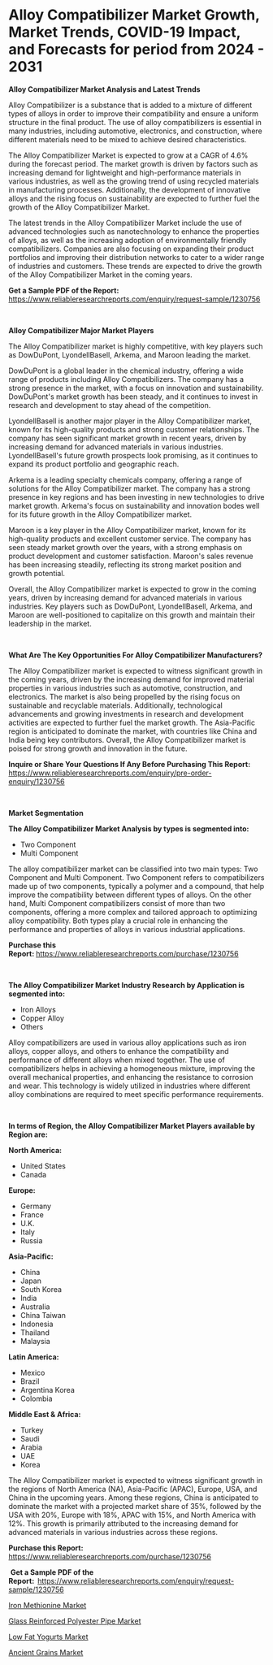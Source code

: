 <p><h1>Alloy Compatibilizer Market Growth, Market Trends, COVID-19 Impact, and Forecasts for period from 2024 - 2031</h1></p><p><strong>Alloy Compatibilizer Market Analysis and Latest Trends</strong></p>
<p><p>Alloy Compatibilizer is a substance that is added to a mixture of different types of alloys in order to improve their compatibility and ensure a uniform structure in the final product. The use of alloy compatibilizers is essential in many industries, including automotive, electronics, and construction, where different materials need to be mixed to achieve desired characteristics.</p><p>The Alloy Compatibilizer Market is expected to grow at a CAGR of 4.6% during the forecast period. The market growth is driven by factors such as increasing demand for lightweight and high-performance materials in various industries, as well as the growing trend of using recycled materials in manufacturing processes. Additionally, the development of innovative alloys and the rising focus on sustainability are expected to further fuel the growth of the Alloy Compatibilizer Market.</p><p>The latest trends in the Alloy Compatibilizer Market include the use of advanced technologies such as nanotechnology to enhance the properties of alloys, as well as the increasing adoption of environmentally friendly compatibilizers. Companies are also focusing on expanding their product portfolios and improving their distribution networks to cater to a wider range of industries and customers. These trends are expected to drive the growth of the Alloy Compatibilizer Market in the coming years.</p></p>
<p><strong>Get a Sample PDF of the Report:&nbsp;</strong> <a href="https://www.reliableresearchreports.com/enquiry/request-sample/1230756">https://www.reliableresearchreports.com/enquiry/request-sample/1230756</a></p>
<p>&nbsp;</p>
<p><strong>Alloy Compatibilizer Major Market Players</strong></p>
<p><p>The Alloy Compatibilizer market is highly competitive, with key players such as DowDuPont, LyondellBasell, Arkema, and Maroon leading the market. </p><p>DowDuPont is a global leader in the chemical industry, offering a wide range of products including Alloy Compatibilizers. The company has a strong presence in the market, with a focus on innovation and sustainability. DowDuPont's market growth has been steady, and it continues to invest in research and development to stay ahead of the competition. </p><p>LyondellBasell is another major player in the Alloy Compatibilizer market, known for its high-quality products and strong customer relationships. The company has seen significant market growth in recent years, driven by increasing demand for advanced materials in various industries. LyondellBasell's future growth prospects look promising, as it continues to expand its product portfolio and geographic reach. </p><p>Arkema is a leading specialty chemicals company, offering a range of solutions for the Alloy Compatibilizer market. The company has a strong presence in key regions and has been investing in new technologies to drive market growth. Arkema's focus on sustainability and innovation bodes well for its future growth in the Alloy Compatibilizer market. </p><p>Maroon is a key player in the Alloy Compatibilizer market, known for its high-quality products and excellent customer service. The company has seen steady market growth over the years, with a strong emphasis on product development and customer satisfaction. Maroon's sales revenue has been increasing steadily, reflecting its strong market position and growth potential.</p><p>Overall, the Alloy Compatibilizer market is expected to grow in the coming years, driven by increasing demand for advanced materials in various industries. Key players such as DowDuPont, LyondellBasell, Arkema, and Maroon are well-positioned to capitalize on this growth and maintain their leadership in the market.</p></p>
<p>&nbsp;</p>
<p><strong>What Are The Key Opportunities For Alloy Compatibilizer Manufacturers?</strong></p>
<p><p>The Alloy Compatibilizer market is expected to witness significant growth in the coming years, driven by the increasing demand for improved material properties in various industries such as automotive, construction, and electronics. The market is also being propelled by the rising focus on sustainable and recyclable materials. Additionally, technological advancements and growing investments in research and development activities are expected to further fuel the market growth. The Asia-Pacific region is anticipated to dominate the market, with countries like China and India being key contributors. Overall, the Alloy Compatibilizer market is poised for strong growth and innovation in the future.</p></p>
<p><strong>Inquire or Share Your Questions If Any Before Purchasing This Report:</strong> <a href="https://www.reliableresearchreports.com/enquiry/pre-order-enquiry/1230756">https://www.reliableresearchreports.com/enquiry/pre-order-enquiry/1230756</a></p>
<p>&nbsp;</p>
<p><strong>Market Segmentation</strong></p>
<p><strong>The Alloy Compatibilizer Market Analysis by types is segmented into:</strong></p>
<p><ul><li>Two Component</li><li>Multi Component</li></ul></p>
<p><p>The alloy compatibilizer market can be classified into two main types: Two Component and Multi Component. Two Component refers to compatibilizers made up of two components, typically a polymer and a compound, that help improve the compatibility between different types of alloys. On the other hand, Multi Component compatibilizers consist of more than two components, offering a more complex and tailored approach to optimizing alloy compatibility. Both types play a crucial role in enhancing the performance and properties of alloys in various industrial applications.</p></p>
<p><strong>Purchase this Report:&nbsp;</strong><a href="https://www.reliableresearchreports.com/purchase/1230756">https://www.reliableresearchreports.com/purchase/1230756</a></p>
<p>&nbsp;</p>
<p><strong>The Alloy Compatibilizer Market Industry Research by Application is segmented into:</strong></p>
<p><ul><li>Iron Alloys</li><li>Copper Alloy</li><li>Others</li></ul></p>
<p><p>Alloy compatibilizers are used in various alloy applications such as iron alloys, copper alloys, and others to enhance the compatibility and performance of different alloys when mixed together. The use of compatibilizers helps in achieving a homogeneous mixture, improving the overall mechanical properties, and enhancing the resistance to corrosion and wear. This technology is widely utilized in industries where different alloy combinations are required to meet specific performance requirements.</p></p>
<p>&nbsp;</p>
<p><strong>In terms of Region, the Alloy Compatibilizer Market Players available by Region are:</strong></p>
<p>
    <p> <strong> North America: </strong>
        <ul>
            <li>United States</li>
            <li>Canada</li>
        </ul>
        </p> 
    <p> <strong> Europe: </strong>
        <ul>
            <li>Germany</li>
            <li>France</li>
            <li>U.K.</li>
            <li>Italy</li>
            <li>Russia</li>
        </ul>
        </p> 
    <p> <strong> Asia-Pacific: </strong>
        <ul>
            <li>China</li>
            <li>Japan</li>
            <li>South Korea</li>
            <li>India</li>
            <li>Australia</li>
            <li>China Taiwan</li>
            <li>Indonesia</li>
            <li>Thailand</li>
            <li>Malaysia</li>
        </ul>
        </p> 
    <p> <strong> Latin America: </strong>
        <ul>
            <li>Mexico</li>
            <li>Brazil</li>
            <li>Argentina Korea</li>
            <li>Colombia</li>
        </ul>
        </p> 
    <p> <strong> Middle East & Africa: </strong>
        <ul>
            <li>Turkey</li>
            <li>Saudi</li>
            <li>Arabia</li>
            <li>UAE</li>
            <li>Korea</li>
        </ul>
    </p>
    </p>
<p><p>The Alloy Compatibilizer market is expected to witness significant growth in the regions of North America (NA), Asia-Pacific (APAC), Europe, USA, and China in the upcoming years. Among these regions, China is anticipated to dominate the market with a projected market share of 35%, followed by the USA with 20%, Europe with 18%, APAC with 15%, and North America with 12%. This growth is primarily attributed to the increasing demand for advanced materials in various industries across these regions.</p></p>
<p><strong>Purchase this Report: </strong><a href="https://www.reliableresearchreports.com/purchase/1230756">https://www.reliableresearchreports.com/purchase/1230756</a></p>
<p>&nbsp;<strong>Get a Sample PDF of the Report:&nbsp;&nbsp;</strong><a href="https://www.reliableresearchreports.com/enquiry/request-sample/1230756">https://www.reliableresearchreports.com/enquiry/request-sample/1230756</a></p>
<p><strong></strong></p>
<p><p><a href="https://github.com/eeaveuhhh/Market-Research-Report-List-1/blob/main/iron-methionine-market.md">Iron Methionine Market</a></p><p><a href="https://github.com/brentleyjimmiealvaradoz4l1rea/Market-Research-Report-List-1/blob/main/glass-reinforced-polyester-pipe-market.md">Glass Reinforced Polyester Pipe Market</a></p><p><a href="https://issuu.com/reportprime-2/docs/low-fat-yogurts-market-size-2030.pptx">Low Fat Yogurts Market</a></p><p><a href="https://issuu.com/reportprime-2/docs/ancient-grains-market-size-2030.pptx">Ancient Grains Market</a></p></p>